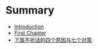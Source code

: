# Summary

* [Introduction](README.md)
* [First Chapter](chapter1.md)
* [下属不听话的四个原因与七个对策](xia-shu-bu-ting-hua-de-si-ge-yuan-yin-yu-qi-ge-dui-ce.md)


